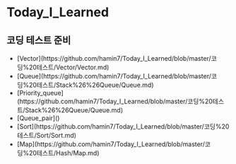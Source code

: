 # Today_I_Learned

## 코딩 테스트 준비
<ul>
    <li>[Vector](https://github.com/hamin7/Today_I_Learned/blob/master/코딩%20테스트/Vector/Vector.md)
    <li>[Queue](https://github.com/hamin7/Today_I_Learned/blob/master/코딩%20테스트/Stack%26%26Queue/Queue.md)
    <li>[Priority_queue](https://github.com/hamin7/Today_I_Learned/blob/master/코딩%20테스트/Stack%26%26Queue/Queue.md)
    <li>[Queue_pair]()
    <li>[Sort](https://github.com/hamin7/Today_I_Learned/blob/master/코딩%20테스트/Sort/Sort.md)
    <li>[Map](https://github.com/hamin7/Today_I_Learned/blob/master/코딩%20테스트/Hash/Map.md)
</ul>